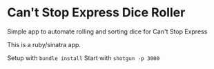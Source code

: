 # Can't Stop Express Dice Roller

Simple app to automate rolling and sorting dice for Can't Stop Express

This is a ruby/sinatra app.

Setup with `bundle install`
Start with `shotgun -p 3000`
